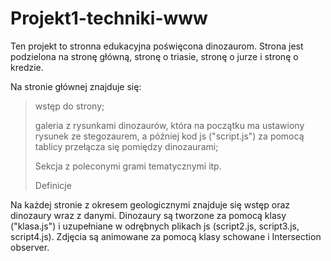 # Projekt1-techniki-www

Ten projekt to stronna edukacyjna poświęcona dinozaurom. Strona jest podzielona na stronę główną, stronę o triasie, stronę o jurze i stronę o kredzie. 

Na stronie głównej znajduje się:
>wstęp do strony;
>
>galeria z rysunkami dinozaurów, która na początku ma ustawiony rysunek ze stegozaurem, a później kod js ("script.js") za pomocą tablicy przełącza się pomiędzy dinozaurami;
>
>Sekcja z poleconymi grami tematycznymi itp.
>
>Definicje

Na każdej stronie z okresem geologicznymi znajduje się wstęp oraz dinozaury wraz z danymi. Dinozaury są tworzone za pomocą klasy ("klasa.js") i uzupełniane w odrębnych plikach js (script2.js, script3.js, script4.js). Zdjęcia są animowane za pomocą klasy schowane i Intersection observer. 
